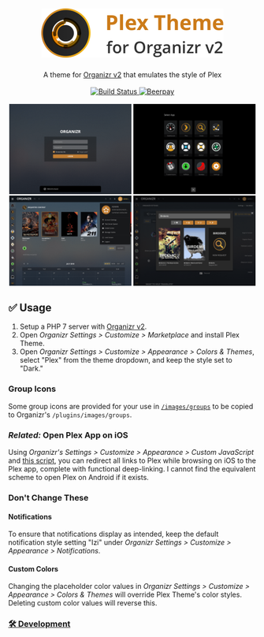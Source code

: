 <h1 align="center">
    <img src="https://raw.githubusercontent.com/Burry/organizr-plex-theme/master/doc/banner.png" width="370px" alt="Plex Theme for Organizr" />
</h1>

<p align="center">
    A theme for <a href="https://github.com/causefx/Organizr" target="_blank">Organizr v2</a> that emulates the style of Plex
    <br />
    <br />
    <a href="https://travis-ci.org/Burry/organizr-plex-theme" target="_blank" title="Build Status">
        <img src="https://travis-ci.org/Burry/organizr-plex-theme.svg?branch=master" alt="Build Status" />
    </a>
    <a href="https://beerpay.io/Burry/organizr-plex-theme" target="_blank" title="Beerpay">
        <img src="https://beerpay.io/Burry/organizr-plex-theme/badge.svg?style=flat" alt="Beerpay" />
    </a>
    <br />
    <br />
    <img src="https://raw.githubusercontent.com/Burry/organizr-plex-theme/master/screenshots/1.png" alt="Screen Shot 1" width="49.15%" />
    <img src="https://raw.githubusercontent.com/Burry/organizr-plex-theme/master/screenshots/2.png" alt="Screen Shot 2" width="49.15%" />
    <img src="https://raw.githubusercontent.com/Burry/organizr-plex-theme/master/screenshots/3.png" alt="Screen Shot 3" width="49.15%" />
    <img src="https://raw.githubusercontent.com/Burry/organizr-plex-theme/master/screenshots/4.png" alt="Screen Shot 4" width="49.15%" />
</p>

## ✅ Usage

1. Setup a PHP 7 server with [Organizr v2](https://github.com/causefx/Organizr/tree/v2-develop).
2. Open _Organizr Settings > Customize > Marketplace_ and install Plex Theme.
3. Open _Organizr Settings > Customize > Appearance > Colors & Themes_, select "Plex" from the theme dropdown, and keep the style set to "Dark."

### Group Icons

Some group icons are provided for your use in [`/images/groups`](https://github.com/Burry/organizr-plex-theme/tree/master/images/groups) to be copied to Organizr's `/plugins/images/groups`.

### _Related:_ Open Plex App on iOS

Using _Organizr's Settings > Customize > Appearance > Custom JavaScript_ and [this script](https://gist.github.com/Burry/7f6c2caa9cf645ca511ffefd697b3126), you can redirect all links to Plex while browsing on iOS to the Plex app, complete with functional deep-linking. I cannot find the equivalent scheme to open Plex on Android if it exists.

### Don't Change These

#### Notifications

To ensure that notifications display as intended, keep the default notification style setting "Izi" under _Organizr Settings > Customize > Appearance > Notifications_.

#### Custom Colors

Changing the placeholder color values in _Organizr Settings > Customize > Appearance > Colors & Themes_ will override Plex Theme's color styles. Deleting custom color values will reverse this.

### [🛠 Development](docs/Development.md)
